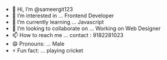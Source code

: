 - 👋 Hi, I’m @sameergit123
- 👀 I’m interested in ... Frontend Developer      
- 🌱 I’m currently learning ...  Javascript  
- 💞️ I’m looking to collaborate on ... Working on  Web Designer
- 📫 How to reach me ... contact : 9182281023   
- 😄 Pronouns: ...  Male   
- ⚡ Fun fact: ...  playing cricket 

<!---
sameergit123/sameergit123 is a ✨ special ✨ repository because its `README.md` (this file) appears on your GitHub profile.
You can click the Preview link to take a look at your changes.
--->
